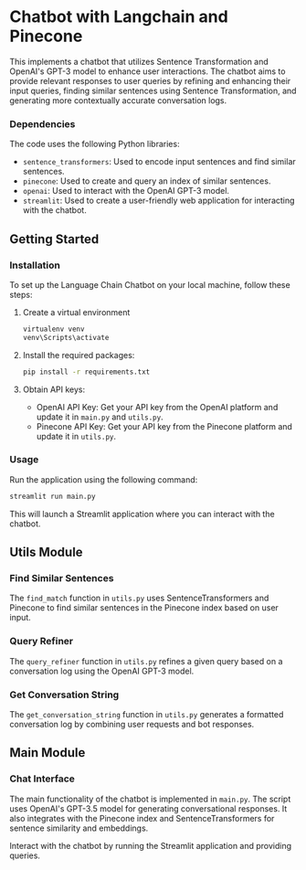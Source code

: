 # Chatbot with Langchain and Pinecone

This implements a chatbot that utilizes Sentence Transformation and OpenAI's GPT-3 model to enhance user interactions. The chatbot aims to provide relevant responses to user queries by refining and enhancing their input queries, finding similar sentences using Sentence Transformation, and generating more contextually accurate conversation logs.

### Dependencies

The code uses the following Python libraries:

- `sentence_transformers`: Used to encode input sentences and find similar sentences.
- `pinecone`: Used to create and query an index of similar sentences.
- `openai`: Used to interact with the OpenAI GPT-3 model.
- `streamlit`: Used to create a user-friendly web application for interacting with the chatbot.


## Getting Started

### Installation

To set up the Language Chain Chatbot on your local machine, follow these steps:

1. Create a virtual environment

   ```bash
   virtualenv venv
   venv\Scripts\activate
   ```

2. Install the required packages:

   ```bash
   pip install -r requirements.txt
   ```

3. Obtain API keys:

   - OpenAI API Key: Get your API key from the OpenAI platform and update it in `main.py` and `utils.py`.
   - Pinecone API Key: Get your API key from the Pinecone platform and update it in `utils.py`.

### Usage

Run the application using the following command:

```bash
streamlit run main.py
```

This will launch a Streamlit application where you can interact with the chatbot.

## Utils Module

### Find Similar Sentences

The `find_match` function in `utils.py` uses SentenceTransformers and Pinecone to find similar sentences in the Pinecone index based on user input.

### Query Refiner

The `query_refiner` function in `utils.py` refines a given query based on a conversation log using the OpenAI GPT-3 model.

### Get Conversation String

The `get_conversation_string` function in `utils.py` generates a formatted conversation log by combining user requests and bot responses.

## Main Module

### Chat Interface

The main functionality of the chatbot is implemented in `main.py`. The script uses OpenAI's GPT-3.5 model for generating conversational responses. It also integrates with the Pinecone index and SentenceTransformers for sentence similarity and embeddings.

Interact with the chatbot by running the Streamlit application and providing queries.
